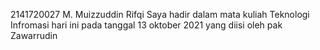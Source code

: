 2141720027 M. Muizzuddin Rifqi
Saya hadir dalam mata kuliah Teknologi Infromasi hari ini pada tanggal 13 oktober 2021 yang diisi oleh pak Zawarrudin